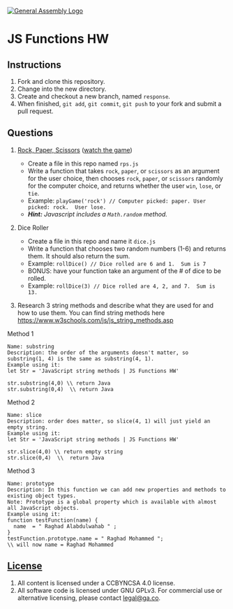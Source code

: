 [![General Assembly Logo](https://camo.githubusercontent.com/1a91b05b8f4d44b5bbfb83abac2b0996d8e26c92/687474703a2f2f692e696d6775722e636f6d2f6b6538555354712e706e67)](https://generalassemb.ly/education/web-development-immersive)

# JS Functions HW

## Instructions

1. Fork and clone this repository.
1. Change into the new directory.
1. Create and checkout a new branch, named `response`.
1. When finished, `git add`, `git commit`, `git push` to your fork and submit a pull request.

## Questions

1. [Rock, Paper, Scissors](https://en.wikipedia.org/wiki/Rock%E2%80%93paper%E2%80%93scissors) ([watch the game](https://www.youtube.com/watch?v=JtcHmiAcbZc))
    - Create a file in this repo named `rps.js`
    - Write a function that takes `rock`, `paper`, or `scissors` as an argument for the user choice, then chooses `rock`, `paper`, or `scissors` randomly for the computer choice, and returns whether the user `win`, `lose`, or `tie`.
    - Example: `playGame('rock') // Computer picked: paper. User picked: rock.  User lose.`
    - _**Hint:** Javascript includes a `Math.random` method._

2. Dice Roller
    - Create a file in this repo and name it `dice.js`
    - Write a function that chooses two random numbers (1-6) and returns them. It should also return the sum.
    - Example: `rollDice() // Dice rolled are 6 and 1.  Sum is 7`
    - BONUS: have your function take an argument of the # of dice to be rolled.
    - Example: `rollDice(3) // Dice rolled are 4, 2, and 7.  Sum is 13.`

3.  Research 3 string methods and describe what they are used for and how to use them.  You can find string methods here https://www.w3schools.com/js/js_string_methods.asp

Method 1
```
Name: substring
Description: the order of the arguments doesn't matter, so substring(1, 4) is the same as substring(4, 1).
Example using it:
let Str = 'JavaScript string methods | JS Functions HW'

str.substring(4,0) \\ return Java 
str.substring(0,4)  \\ return Java
```

Method 2
```
Name: slice
Description: order does matter, so slice(4, 1) will just yield an empty string.
Example using it:
let Str = 'JavaScript string methods | JS Functions HW'

str.slice(4,0) \\ return empty string
str.slice(0,4)  \\  return Java
```

Method 3
```
Name: prototype
Description: In this function we can add new properties and methods to existing object types.
Note: Prototype is a global property which is available with almost all JavaScript objects.
Example using it:
function testFunction(name) {
  name  = " Raghad Alabdulwahab " ;  
}
testFunction.prototype.name = " Raghad Mohammed ";
\\ will now name = Raghad Mohammed
```

## [License](LICENSE)

1. All content is licensed under a CC­BY­NC­SA 4.0 license.
1. All software code is licensed under GNU GPLv3. For commercial use or
    alternative licensing, please contact legal@ga.co.
